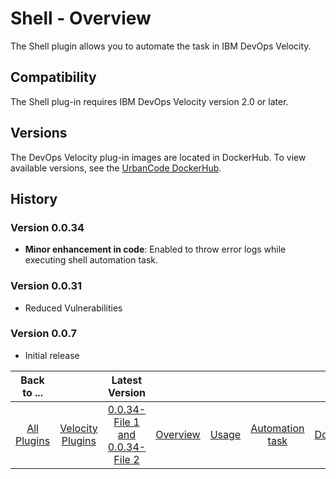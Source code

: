 
# Shell - Overview

The Shell plugin allows you to automate the task in IBM DevOps Velocity.

## Compatibility

The Shell plug-in requires IBM DevOps Velocity version 2.0 or later.


## Versions

The DevOps Velocity plug-in images are located in DockerHub. To view available versions, see the [UrbanCode DockerHub](https://hub.docker.com/r/urbancode/ucv-ext-circleci/tags).

## History

### Version 0.0.34

* **Minor enhancement in code**: Enabled to throw error logs while executing shell automation task.

### Version 0.0.31

* Reduced Vulnerabilities

### Version 0.0.7

* Initial release



|Back to ...||Latest Version|||||
| :---: | :---: | :---: | :---: | :---: | :---: | :---: |
|[All Plugins](../../index.md)|[Velocity Plugins](../README.md)|[0.0.34-File 1 ](https://raw.githubusercontent.com/UrbanCode/IBM-UCV-PLUGINS/main/files/ucv-ext-shell/ucv-ext-shell%3A0.0.34.tar.7z.001)[and 0.0.34-File 2](https://raw.githubusercontent.com/UrbanCode/IBM-UCV-PLUGINS/main/files/ucv-ext-shell/ucv-ext-shell%3A0.0.34.tar.7z.002)|[Overview](overview.md)|[Usage](usage.md)|[Automation task](Automation-task.md)|[Downloads](downloads.md)
